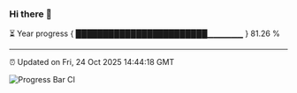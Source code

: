 ### Hi there 👋

⏳ Year progress { ████████████████████████▁▁▁▁▁▁ } 81.26 %

---

⏰ Updated on Fri, 24 Oct 2025 14:44:18 GMT

![Progress Bar CI](https://github.com/IshwaranRudhara/GIT-ACTION/workflows/Progress%20Bar%20CI/badge.svg)
